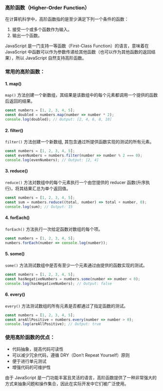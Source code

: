 ### 高阶函数（Higher-Order Function）

在计算机科学中，高阶函数指的是至少满足下列一个条件的函数：
1. 接受一个或多个函数作为输入。
2. 输出一个函数。

JavaScript 是一门支持一等函数（First-Class Function）的语言，意味着在 JavaScript 中函数可以作为参数传递给其他函数（也可以作为其他函数的返回结果），所以 JavaScript 自然支持高阶函数。

### 常用的高阶函数：

#### 1. **map()**
`map()` 方法创建一个新数组，其结果是该数组中的每个元素都调用一个提供的函数后返回的结果。

```js
const numbers = [1, 2, 3, 4, 5];
const doubled = numbers.map(number => number * 2);
console.log(doubled); // Output: [2, 4, 6, 8, 10]
```

#### 2. **filter()**
`filter()` 方法创建一个新数组, 其包含通过所提供函数实现的测试的所有元素。

```js
const numbers = [1, 2, 3, 4, 5];
const evenNumbers = numbers.filter(number => number % 2 === 0);
console.log(evenNumbers); // Output: [2, 4]
```

#### 3. **reduce()**
`reduce()` 方法对数组中的每个元素执行一个由您提供的 reducer 函数(升序执行)，将其结果汇总为单个返回值。

```js
const numbers = [1, 2, 3, 4, 5];
const sum = numbers.reduce((total, number) => total + number, 0);
console.log(sum); // Output: 15
```

#### 4. **forEach()**
`forEach()` 方法执行一次给定函数对数组的每个项。

```js
const numbers = [1, 2, 3, 4, 5];
numbers.forEach(number => console.log(number));
```

#### 5. **some()**
`some()` 方法测试数组中是否有至少一个元素通过由提供的函数实现的测试。

```js
const numbers = [1, 2, 3, 4, 5];
const hasNegativeNumbers = numbers.some(number => number < 0);
console.log(hasNegativeNumbers); // Output: false
```

#### 6. **every()**
`every()` 方法测试数组的所有元素是否都通过了指定函数的测试。

```js
const numbers = [1, 2, 3, 4, 5];
const areAllPositive = numbers.every(number => number > 0);
console.log(areAllPositive); // Output: true
```

### 使用高阶函数的优点：
- 代码抽象，提高代码可读性
- 可以减少冗余代码，遵循 DRY（Don’t Repeat Yourself）原则
- 便于进行单元测试
- 增强代码的可维护性

由于 JavaScript 是一门功能丰富且灵活的语言，高阶函数提供了一种非常强大的方式来抽象问题和操作集合，因此在实际开发中它们被广泛使用。